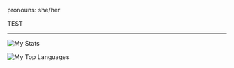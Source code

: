 pronouns: she/her

TEST


---

![My Stats](https://github-readme-stats.vercel.app/api?username=leonie-winter&theme=highcontrast&show_icons=true&hide_border=true&count_private=true)

![My Top Languages](https://github-readme-stats.vercel.app/api/top-langs/?username=leonie-winter&theme=highcontrast&show_icons=true&hide_border=true&layout=compact)
